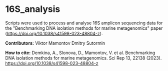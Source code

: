 # 16S_analysis

Scripts were used to process and analyse 16S amplicon sequencing data for the "Benchmarking DNA isolation methods for marine metagenomics" paper (https://doi.org/10.1038/s41598-023-48804-z).

**Contributors:**
Viktor Mamontov
Dmitry Sutormin

**How to cite:**
Demkina, A., Slonova, D., Mamontov, V. et al. Benchmarking DNA isolation methods for marine metagenomics. Sci Rep 13, 22138 (2023). https://doi.org/10.1038/s41598-023-48804-z
 
